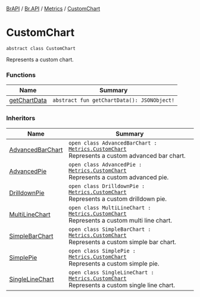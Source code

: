 [BrAPI](../../../index.md) / [Br.API](../../index.md) / [Metrics](../index.md) / [CustomChart](./index.md)

# CustomChart

`abstract class CustomChart`

Represents a custom chart.

### Functions

| Name | Summary |
|---|---|
| [getChartData](get-chart-data.md) | `abstract fun getChartData(): JSONObject!` |

### Inheritors

| Name | Summary |
|---|---|
| [AdvancedBarChart](../-advanced-bar-chart/index.md) | `open class AdvancedBarChart : `[`Metrics.CustomChart`](./index.md)<br>Represents a custom advanced bar chart. |
| [AdvancedPie](../-advanced-pie/index.md) | `open class AdvancedPie : `[`Metrics.CustomChart`](./index.md)<br>Represents a custom advanced pie. |
| [DrilldownPie](../-drilldown-pie/index.md) | `open class DrilldownPie : `[`Metrics.CustomChart`](./index.md)<br>Represents a custom drilldown pie. |
| [MultiLineChart](../-multi-line-chart/index.md) | `open class MultiLineChart : `[`Metrics.CustomChart`](./index.md)<br>Represents a custom multi line chart. |
| [SimpleBarChart](../-simple-bar-chart/index.md) | `open class SimpleBarChart : `[`Metrics.CustomChart`](./index.md)<br>Represents a custom simple bar chart. |
| [SimplePie](../-simple-pie/index.md) | `open class SimplePie : `[`Metrics.CustomChart`](./index.md)<br>Represents a custom simple pie. |
| [SingleLineChart](../-single-line-chart/index.md) | `open class SingleLineChart : `[`Metrics.CustomChart`](./index.md)<br>Represents a custom single line chart. |

